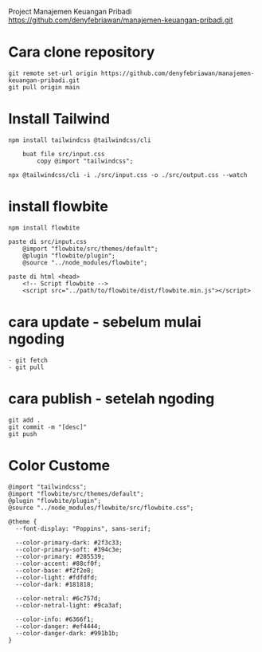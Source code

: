 Project Manajemen Keuangan Pribadi
https://github.com/denyfebriawan/manajemen-keuangan-pribadi.git

# Cara clone repository

    git remote set-url origin https://github.com/denyfebriawan/manajemen-keuangan-pribadi.git
    git pull origin main

# Install Tailwind

    npm install tailwindcss @tailwindcss/cli

        buat file src/input.css
            copy @import "tailwindcss";

    npx @tailwindcss/cli -i ./src/input.css -o ./src/output.css --watch

# install flowbite

    npm install flowbite

    paste di src/input.css
        @import "flowbite/src/themes/default";
        @plugin "flowbite/plugin";
        @source "../node_modules/flowbite";

    paste di html <head>
        <!-- Script flowbite -->
        <script src="../path/to/flowbite/dist/flowbite.min.js"></script>

# cara update - sebelum mulai ngoding

    - git fetch
    - git pull

# cara publish - setelah ngoding

    git add .
    git commit -m "[desc]"
    git push

# Color Custome

    @import "tailwindcss";
    @import "flowbite/src/themes/default";
    @plugin "flowbite/plugin";
    @source "../node_modules/flowbite/src/flowbite.css";

    @theme {
      --font-display: "Poppins", sans-serif;

      --color-primary-dark: #2f3c33;
      --color-primary-soft: #394c3e;
      --color-primary: #285539;
      --color-accent: #88cf0f;
      --color-base: #f2f2e8;
      --color-light: #fdfdfd;
      --color-dark: #181818;

      --color-netral: #6c757d;
      --color-netral-light: #9ca3af;

      --color-info: #6366f1;
      --color-danger: #ef4444;
      --color-danger-dark: #991b1b;
    }
